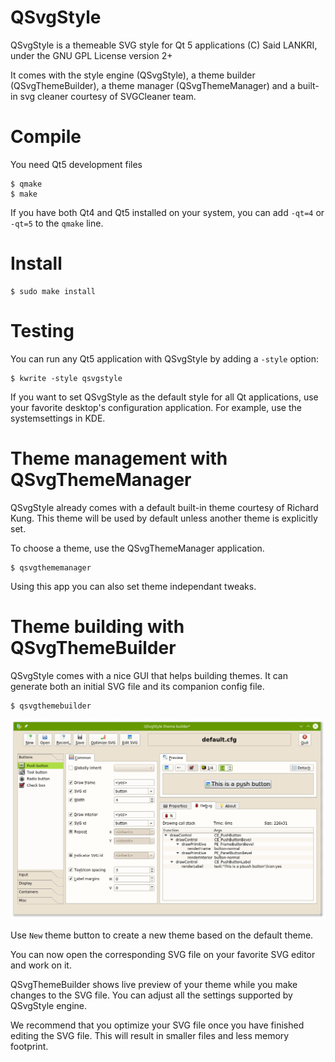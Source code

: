 # QSvgStyle

QSvgStyle is a themeable SVG style for Qt 5 applications
(C) Said LANKRI, under the GNU GPL License version 2+

It comes with the style engine (QSvgStyle), a theme builder (QSvgThemeBuilder),
 a theme manager (QSvgThemeManager) and a built-in svg cleaner courtesy of
 SVGCleaner team.

# Compile

You need Qt5 development files

```
$ qmake
$ make
```

If you have both Qt4 and Qt5 installed on your system, you can add `-qt=4`
or `-qt=5` to the `qmake` line.

# Install

```
$ sudo make install
```

# Testing

You can run any Qt5 application with QSvgStyle by adding a `-style` option:

```
$ kwrite -style qsvgstyle
```

If you want to set QSvgStyle as the default style for all Qt applications,
use your favorite desktop's configuration application. For example, use the
systemsettings in KDE.

# Theme management with QSvgThemeManager

QSvgStyle already comes with a default built-in theme courtesy of Richard Kung.
This theme will be used by default unless another theme is explicitly set.

To choose a theme, use the QSvgThemeManager application.

```
$ qsvgthememanager
```

Using this app you can also set theme independant tweaks.

# Theme building with QSvgThemeBuilder

QSvgStyle comes with a nice GUI that helps building themes.
It can generate both an initial SVG file and its companion config file.


```
$ qsvgthemebuilder
```

![QSvgThemeBuilder](qsvgstyle.png)

Use `New` theme button to create a new theme based on the default theme.

You can now open the corresponding SVG file on your favorite SVG editor and
work on it.

QSvgThemeBuilder shows live preview of your theme while you make changes to
the SVG file. You can adjust all the settings supported by QSvgStyle engine.

We recommend that you optimize your SVG file once you have finished editing the
SVG file. This will result in smaller files and less memory footprint.
